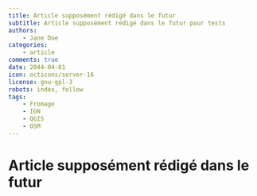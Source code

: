 ```yaml
---
title: Article supposément rédigé dans le futur
subtitle: Article supposément rédigé dans le futur pour tests
authors:
    - Jane Doe
categories:
    - article
comments: true
date: 2044-04-01
icon: octicons/server-16
license: gnu-gpl-3
robots: index, follow
tags:
    - Fromage
    - IGN
    - QGIS
    - OSM
---
```


# Article supposément rédigé dans le futur